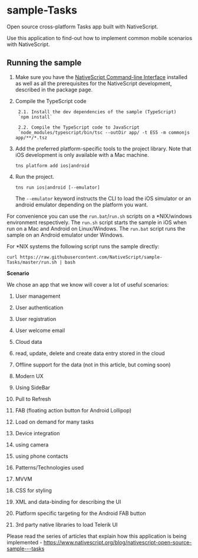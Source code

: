 # sample-Tasks
Open source cross-platform Tasks app built with NativeScript.

Use this application to find-out how to implement common mobile scenarios with NativeScript.
## Running the sample

1. Make sure you have the [NativeScript Command-line Interface](https://www.npmjs.com/package/nativescript) installed as well as all the prerequisites for the NativeScript development, described in the package page.
2. Compile the TypeScript code
        
        2.1. Install the dev dependencies of the sample (TypeScript)
        `npm install`

        2.2. Compile the TypeScript code to JavaScript
        `node_modules/typescript/bin/tsc --outDir app/ -t ES5 -m commonjs app/**/*.tsz

3. Add the preferred platform-specific tools to the project library. Note that iOS development is only available with a Mac machine.

    `tns platform add ios|android`

4. Run the project.

    `tns run ios|android [--emulator]`

    The `--emulator` keyword instructs the CLI to load the iOS simulator or an android emulator depending on the platform you want.


For convenience you can use the `run.bat`/`run.sh` scripts on a \*NIX/windows environment respectively. The `run.sh` script starts the sample in iOS when run on a Mac and Android on Linux/Windows. The `run.bat` script runs the sample on an Android emulator under Windows.

For \*NIX systems the following script runs the sample directly:

`curl https://raw.githubusercontent.com/NativeScript/sample-Tasks/master/run.sh | bash`

**Scenario**

We chose an app that we know will cover a lot of useful scenarios:

1. User management
  1. User authentication
  2. User registration
  3. User welcome email

2. Cloud data 
  1. read, update, delete and create data entry stored in the cloud
  2. Offline support for the data (not in this article, but coming soon)

3. Modern UX
  1. Using SideBar
  2. Pull to Refresh
  3. FAB (floating action button for Android Lollipop)
  4. Load on demand for many tasks

4. Device integration
  1. using camera
  2. using phone contacts

5. Patterns/Technologies used
  1. MVVM 
  2. CSS for styling
  3. XML and data-binding for describing the UI
  4. Platform specific targeting for the Android FAB button       
  5. 3rd party native libraries to load Telerik UI

Please read the series of articles that explain how this application is being implemented - https://www.nativescript.org/blog/nativescript-open-source-sample---tasks


